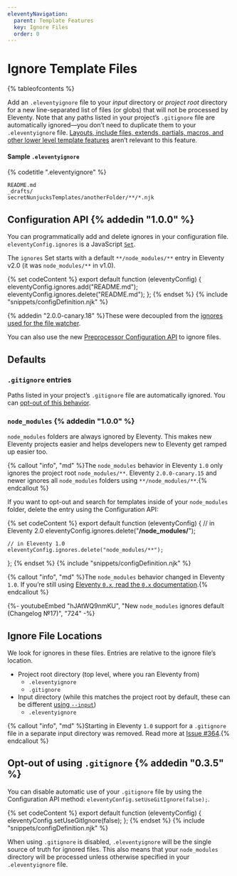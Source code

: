 ```yaml
---
eleventyNavigation:
  parent: Template Features
  key: Ignore Files
  order: 0
---
```


# Ignore Template Files

{% tableofcontents %}

Add an `.eleventyignore` file to your _input_ directory or _project root_ directory for a new line-separated list of files (or globs) that will not be processed by Eleventy. Note that any paths listed in your project’s `.gitignore` file are automatically ignored—you don’t need to duplicate them to your `.eleventyignore` file. [Layouts, include files, extends, partials, macros, and other lower level template features](/docs/config/#directory-for-includes) aren’t relevant to this feature.

#### Sample `.eleventyignore`

{% codetitle ".eleventyignore" %}

```
README.md
_drafts/
secretNunjucksTemplates/anotherFolder/**/*.njk
```

## Configuration API {% addedin "1.0.0" %}

You can programmatically add and delete ignores in your configuration file. `eleventyConfig.ignores` is a JavaScript [`Set`](https://developer.mozilla.org/en-US/docs/Web/JavaScript/Reference/Global_Objects/Set#instance_methods).

The `ignores` Set starts with a default `**/node_modules/**` entry in Eleventy v2.0 (it was `node_modules/**` in v1.0).

{% set codeContent %}
export default function (eleventyConfig) {
	eleventyConfig.ignores.add("README.md");
	eleventyConfig.ignores.delete("README.md");
};
{% endset %}
{% include "snippets/configDefinition.njk" %}

{% addedin "2.0.0-canary.18" %}These were decoupled from the [ignores used for the file watcher](/docs/watch-serve/#ignore-watching-files).

You can also use the new [Preprocessor Configuration API](/docs/config-preprocessors.md) to ignore files.

## Defaults

### `.gitignore` entries

Paths listed in your project’s `.gitignore` file are automatically ignored. You can [opt-out of this behavior](#opt-out-of-using-.gitignore).

### `node_modules` {% addedin "1.0.0" %}

`node_modules` folders are always ignored by Eleventy. This makes new Eleventy projects easier and helps developers new to Eleventy get ramped up easier too.

{% callout "info", "md" %}The `node_modules` behavior in Eleventy `1.0` only ignores the project root `node_modules/**`. Eleventy `2.0.0-canary.15` and newer ignores all `node_modules` folders using `**/node_modules/**`.{% endcallout %}

If you want to opt-out and search for templates inside of your `node_modules` folder, delete the entry using the Configuration API:

{% set codeContent %}
export default function (eleventyConfig) {
	// in Eleventy 2.0
	eleventyConfig.ignores.delete("**/node_modules/**");

	// in Eleventy 1.0
	eleventyConfig.ignores.delete("node_modules/**");
};
{% endset %}
{% include "snippets/configDefinition.njk" %}

{% callout "info", "md" %}The `node_modules` behavior changed in Eleventy `1.0`. If you’re still using [Eleventy `0.x`, read the `0.x` documentation](https://v0-12-1.11ty.dev/docs/ignores/#node_modules-exemption).{% endcallout %}

<div class="youtube-related">
  {%- youtubeEmbed "hJAtWQ9nmKU", "New <code>node_modules</code> ignores default (Changelog №17)", "724" -%}
</div>

## Ignore File Locations

We look for ignores in these files. Entries are relative to the ignore file’s location.

- Project root directory (top level, where you ran Eleventy from)
  - `.eleventyignore`
  - `.gitignore`
- Input directory (while this matches the project root by default, these can be different [using `--input`](/docs/usage/))
  - `.eleventyignore`

{% callout "info", "md" %}Starting in Eleventy `1.0` support for a `.gitignore` file in a separate input directory was removed. Read more at [Issue #364](https://github.com/11ty/eleventy/issues/364).{% endcallout %}

## Opt-out of using `.gitignore` {% addedin "0.3.5" %}

You can disable automatic use of your `.gitignore` file by using the Configuration API method: `eleventyConfig.setUseGitIgnore(false);`.

{% set codeContent %}
export default function (eleventyConfig) {
	eleventyConfig.setUseGitIgnore(false);
};
{% endset %}
{% include "snippets/configDefinition.njk" %}

When using `.gitignore` is disabled, `.eleventyignore` will be the single source of truth for ignored files. This also means that your `node_modules` directory will be processed unless otherwise specified in your `.eleventyignore` file.
